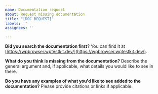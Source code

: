 ```yaml
---
name: Documentation request
about: Request missing documentation
title: "[DOC REQUEST]"
labels: ''
assignees: ''

---
```


**Did you search the documentation first?**
You can find it at [https://wpbrowser.wptestkit.dev/](https://wpbrowser.wptestkit.dev/).

**What do you think is missing from the documentation?**
Describe the general argument and, if applicable, what details you would like to see in there.

**Do you have any examples of what you'd like to see added to the documentation?**
Please provide citations or links if applicable.
